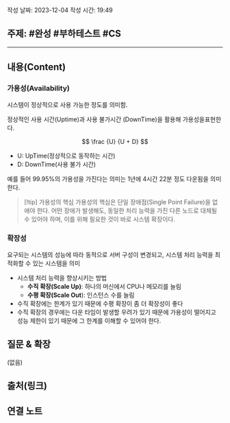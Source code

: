 작성 날짜: 2023-12-04
작성 시간: 19:49

## 주제: #완성 #부하테스트 #CS 

----
## 내용(Content)

### 가용성(Availability)

시스템이 정상적으로 사용 가능한 정도를 의미함.

정상적인 사용 시간(Uptime)과 사용 불가시간 (DownTime)을 활용해 가용성을표현한다.

$$
	\frac {U} {U + D}
$$
- U: UpTime(정상적으로 동작하는 시간)
- D: DownTime(사용 불가 시간)

예를 들어 99.95%의 가용성을 가진다는 의미는 1년에 4시간 22분 정도 다운됨을 의미한다.


>[!tip] 가용성의 핵심
>가용성의 핵심은 단일 장애점(Single Point Failure)을 없애야 한다. 어떤 장애가 발생해도, 동일한 처리 능력을 가진 다른 노드로 대체될 수 있어야 하며, 이를 위해 필요한 것이 바로 시스템 확장이다.


### 확장성
요구되는 시스템의 성능에 따라 동적으로 서버 구성이 변경되고, 시스템 처리 능력을 최적화할 수 있는 시스템을 의미

- 시스템 처리 능력을 향상시키는 방법
	- **수직 확장(Scale Up)**: 하나의 머신에서 CPU나 메모리를 늘림
	- **수평 확장(Scale Out**): 인스턴스 수를 늘림
- 수직 확장에는 한계가 있기 때문에 수평 확장이 좀 더 확장성이 좋다
- 수직 확장의 경우에는 다운 타임이 발생할 우려가 있기 때문에 가용성이 떨어지고 성능 제한이 있기 때문에 그 한계를 이해할 수 있어야 한다.

## 질문 & 확장

(없음)

## 출처(링크)


## 연결 노트










